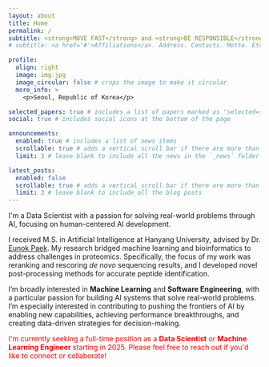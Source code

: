 ```yaml
---
layout: about
title: Home
permalink: /
subtitle: <strong>MOVE FAST</strong> and <strong>BE RESPONSIBLE</strong>
# subtitle: <a href='#'>Affiliations</a>. Address. Contacts. Motto. Etc.

profile:
  align: right
  image: img.jpg
  image_circular: false # crops the image to make it circular
  more_info: >
    <p>Seoul, Republic of Korea</p>

selected_papers: true # includes a list of papers marked as "selected={true}"
social: true # includes social icons at the bottom of the page

announcements:
  enabled: true # includes a list of news items
  scrollable: true # adds a vertical scroll bar if there are more than 3 news items
  limit: 3 # leave blank to include all the news in the `_news` folder

latest_posts:
  enabled: false
  scrollable: true # adds a vertical scroll bar if there are more than 3 new posts items
  limit: 3 # leave blank to include all the blog posts
---
```


I'm a Data Scientist with a passion for solving real-world problems through AI, focusing on human-centered AI development.

I received M.S. in Artificial Intelligence at Hanyang University, advised by Dr. [Eunok Paek](http://bislab.hanyang.ac.kr/index.php?mid=Professor). My research bridged machine learning and bioinformatics to address challenges in proteomics. Specifically, the focus of my work was reranking and rescoring <em>de novo</em> sequencing results, and I developed novel post-processing methods for accurate peptide identification.

I’m broadly interested in <strong>Machine Learning</strong> and <strong>Software Engineering</strong>, with a particular passion for building AI systems that solve real-world problems. I’m especially interested in contributing to pushing the frontiers of AI by enabling new capabilities, achieving performance breakthroughs, and creating data-driven strategies for decision-making.

<span style="color: red;">I'm currently seeking a full-time position as a <strong style="color: red;">Data Scientist</strong> or <strong style="color: red;">Machine Learning Engineer</strong> starting in 2025. Please feel free to reach out if you'd like to connect or collaborate!</span>
